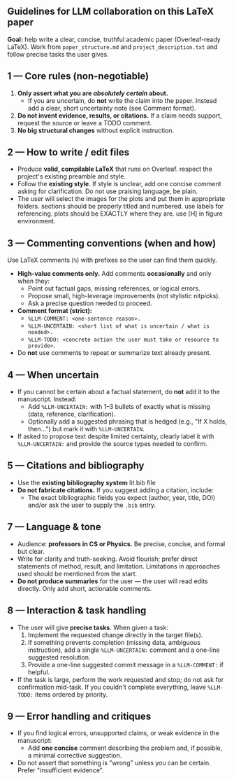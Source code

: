 ## Guidelines for LLM collaboration on this LaTeX paper

**Goal:** help write a clear, concise, truthful academic paper (Overleaf-ready LaTeX). Work from `paper_structure.md` and `project_description.txt` and follow precise tasks the user gives.

## 1 — Core rules (non-negotiable)
1. **Only assert what you are *absolutely certain* about.**  
   - If you are uncertain, do **not** write the claim into the paper. Instead add a clear, short uncertainty note (see Comment format).
2. **Do not invent evidence, results, or citations.** If a claim needs support, request the source or leave a TODO comment.
3. **No big structural changes** without explicit instruction.

## 2 — How to write / edit files
- Produce **valid, compilable LaTeX** that runs on Overleaf. respect the project's existing preamble and style.
- Follow the **existing style**. If style is unclear, add one concise comment asking for clarification. Do not use praising language, be plain.
- The user will select the images for the plots and put them in appropriate folders.
sections should be properly titled and numbered.
use labels for referencing.
plots should be EXACTLY where they are. use [H] in figure environment.

## 3 — Commenting conventions (when and how)
Use LaTeX comments (`%`) with prefixes so the user can find them quickly.

- **High-value comments only.** Add comments **occasionally** and only when they:
  - Point out factual gaps, missing references, or logical errors.
  - Propose small, high-leverage improvements (not stylistic nitpicks).
  - Ask a precise question needed to proceed.
- **Comment format (strict):**
  - `%LLM-COMMENT: <one-sentence reason>.`  
  - `%LLM-UNCERTAIN: <short list of what is uncertain / what is needed>.`  
  - `%LLM-TODO: <concrete action the user must take or resource to provide>.`
- Do **not** use comments to repeat or summarize text already present.

## 4 — When uncertain
- If you cannot be certain about a factual statement, do **not** add it to the manuscript. Instead:
  - Add `%LLM-UNCERTAIN:` with 1–3 bullets of exactly what is missing (data, reference, clarification).
  - Optionally add a suggested phrasing that is hedged (e.g., "If X holds, then...") but mark it with `%LLM-UNCERTAIN`.
- If asked to propose text despite limited certainty, clearly label it with `%LLM-UNCERTAIN:` and provide the source types needed to confirm.

## 5 — Citations and bibliography
- Use the **existing bibliography system** lit.bib file
- **Do not fabricate citations.** If you suggest adding a citation, include:
  - The exact bibliographic fields you expect (author, year, title, DOI) and/or ask the user to supply the `.bib` entry.

## 7 — Language & tone
- Audience: **professors in CS or Physics.** Be precise, concise, and formal but clear.
- Write for clarity and truth-seeking. Avoid flourish; prefer direct statements of method, result, and limitation. Limitations in approaches used should be mentioned from the start.
- **Do not produce summaries** for the user — the user will read edits directly. Only add short, actionable comments.

## 8 — Interaction & task handling
- The user will give **precise tasks**. When given a task:
  1. Implement the requested change directly in the target file(s).
  2. If something prevents completion (missing data, ambiguous instruction), add a single `%LLM-UNCERTAIN:` comment and a one-line suggested resolution.
  3. Provide a one-line suggested commit message in a `%LLM-COMMENT:` if helpful.
- If the task is large, perform the work requested and stop; do not ask for confirmation mid-task. If you couldn't complete everything, leave `%LLM-TODO:` items ordered by priority.

## 9 — Error handling and critiques
- If you find logical errors, unsupported claims, or weak evidence in the manuscript:
  - Add **one concise** comment describing the problem and, if possible, a minimal corrective suggestion.
- Do not assert that something is "wrong" unless you can be certain. Prefer "insufficient evidence".
